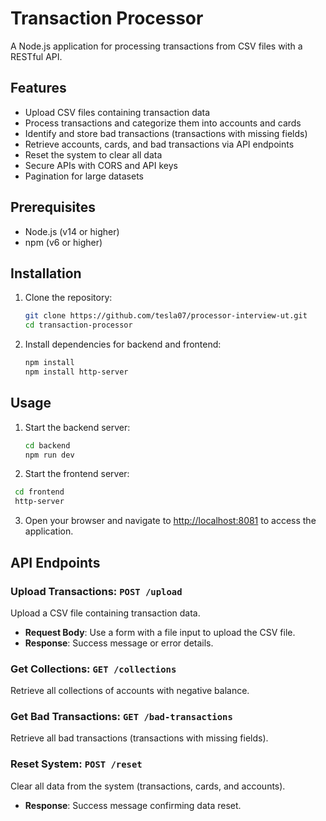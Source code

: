 # Transaction Processor

A Node.js application for processing transactions from CSV files with a RESTful API.

## Features

- Upload CSV files containing transaction data
- Process transactions and categorize them into accounts and cards
- Identify and store bad transactions (transactions with missing fields)
- Retrieve accounts, cards, and bad transactions via API endpoints
- Reset the system to clear all data
- Secure APIs with CORS and API keys
- Pagination for large datasets

## Prerequisites

- Node.js (v14 or higher)
- npm (v6 or higher)

## Installation

1. Clone the repository:

   ```sh
   git clone https://github.com/tesla07/processor-interview-ut.git
   cd transaction-processor

2. Install dependencies for backend and frontend:
   ```bash
   npm install
   npm install http-server
   ```


## Usage

1. Start the backend server:
   ```bash
   cd backend
   npm run dev
   ```
2. Start the frontend server:
  ```bash
   cd frontend
   http-server
   ```

3. Open your browser and navigate to [http://localhost:8081](http://localhost:8081) to access the application.

## API Endpoints

### Upload Transactions: `POST /upload`

Upload a CSV file containing transaction data.

- **Request Body**: Use a form with a file input to upload the CSV file.
- **Response**: Success message or error details.

### Get Collections: `GET /collections`
Retrieve all collections of accounts with negative balance.

### Get Bad Transactions: `GET /bad-transactions`

Retrieve all bad transactions (transactions with missing fields).

### Reset System: `POST /reset`

Clear all data from the system (transactions, cards, and accounts).

- **Response**: Success message confirming data reset.

